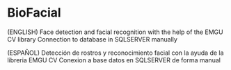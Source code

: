 # BioFacial

(ENGLISH)
Face detection and facial recognition with the help of the EMGU CV library
Connection to database in SQLSERVER manually

(ESPAÑOL)
Detección de rostros y reconocimiento facial con la ayuda de la libreria EMGU CV
Conexion a base datos en SQLSERVER de forma manual 
